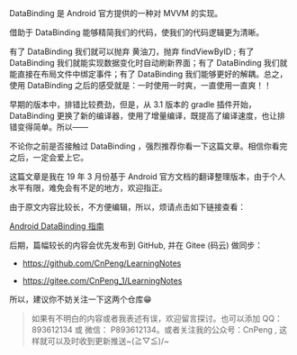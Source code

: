 
DataBinding 是 Android 官方提供的一种对 MVVM 的实现。

借助于 DataBinding 能够精简我们的代码，使我们的代码逻辑更为清晰。

有了 DataBinding 我们就可以抛弃 黄油刀，抛弃 findViewByID ; 有了 DataBinding 我们就能实现数据变化时自动刷新界面；有了 DataBinding 我们就能直接在布局文件中绑定事件；有了 DataBinding 我们能够更好的解耦。总之， 使用 DataBinding 之后的感受就是：一时使用一时爽，一直使用一直爽！！

早期的版本中，排错比较费劲，但是，从 3.1 版本的 gradle 插件开始，DataBinding 更换了新的编译器，使用了增量编译，既提高了编译速度，也让排错变得简单。所以——

不论你之前是否接触过 DataBinding ，强烈推荐你看一下这篇文章。相信你看完之后，一定会爱上它。

这篇文章是我在 19 年 3 月份基于 Android 官方文档的翻译整理版本，由于个人水平有限，难免会有不足的地方，欢迎指正。

由于原文内容比较长，不方便编辑，所以，烦请点击如下链接查看：

[Android DataBinding 指南](https://github.com/CnPeng/LearningNotes/blob/master/01_Android/04_%E8%BF%9B%E9%98%B6%E7%9F%A5%E8%AF%86%E7%82%B9/03_Jetpack/01%E3%80%81DataBinding%E5%AE%98%E6%96%B9%E6%8C%87%E5%8D%97.md#4)


后期，篇幅较长的内容会优先发布到 GitHub, 并在 Gitee (码云) 做同步：

*   https://github.com/CnPeng/LearningNotes

*   https://gitee.com/CnPeng_1/LearningNotes

所以，建议你不妨关注一下这两个仓库😁

> 如果有不明白的内容或者我表述有误，欢迎留言探讨。也可以添加 QQ：893612134 或 微信： P893612134。或者关注我的公众号：CnPeng , 这样就可以及时收到更新推送~\(≧▽≦)/~
